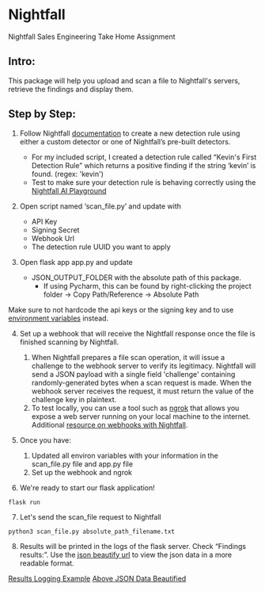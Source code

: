 # Nightfall
Nightfall Sales Engineering Take Home Assignment

## Intro:
This package will help you upload and scan a file to Nightfall's servers, retrieve the findings and display them.

## Step by Step:
1. Follow Nightfall [documentation](https://docs.nightfall.ai/docs/quickstart) to create a new detection rule using either a custom detector or one of Nightfall’s pre-built detectors.
	- For my included script, I created a detection rule called “Kevin's First Detection Rule” which returns a positive finding if the string ‘kevin’ is found. (regex: 'kevin')
	- Test to make sure your detection rule is behaving correctly using the [Nightfall AI Playground](https://playground.nightfall.ai/)

2. Open script named ‘scan_file.py’ and update with
    - API Key
    - Signing Secret
    - Webhook Url
    - The detection rule UUID you want to apply 

3. Open flask app app.py and update 
	- JSON_OUTPUT_FOLDER with the absolute path of this package. 
		- If using Pycharm, this can be found by right-clicking the project folder -> Copy Path/Reference -> Absolute Path

Make sure to not hardcode the api keys or the signing key and to use [environment variables](https://www.nylas.com/blog/making-use-of-environment-variables-in-python/) instead.


4. Set up a webhook that will receive the Nightfall response once the file is finished scanning by Nightfall.
    1. When Nightfall prepares a file scan operation, it will issue a challenge to the webhook server to verify its legitimacy. Nightfall will send a JSON payload with a single field 'challenge' containing randomly-generated bytes when a scan request is made. When the webhook server receives the request, it must return the value of the challenge key in plaintext.
    2. To test locally, you can use a tool such as [ngrok](https://dashboard.ngrok.com/get-started/setup) that allows you expose a web server running on your local machine to the internet. Additional [resource on webhooks with Nightfall](https://docs.nightfall.ai/docs/creating-a-webhook-server).


5. Once you have:
    1. Updated all environ variables with your information in the scan_file.py file and app.py file
    2. Set up the webhook and ngrok

6. We're ready to start our flask application!
 ```
 flask run
 ```

7. Let's send the scan_file request to Nightfall
```
python3 scan_file.py absolute_path_filename.txt
```

8. Results will be printed in the logs of the flask server. Check “Findings results:”. Use the [json beautify url](https://codebeautify.org/jsonviewer) to view the json data in a more readable format. 

[Results Logging Example](https://justpaste.it/5nutm)
[Above JSON Data Beautified](https://user-images.githubusercontent.com/19845104/143213668-5592f776-62a9-4aa6-a9e7-3985dd29ae54.png)
